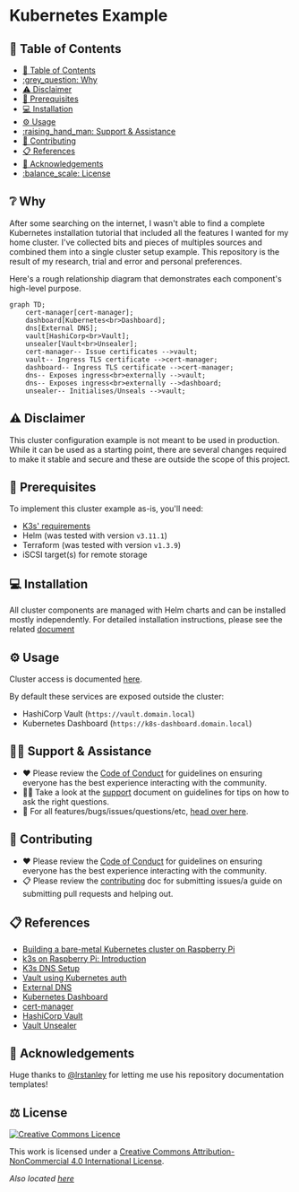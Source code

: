# Kubernetes Example

## :link: Table of Contents

* [:link: Table of Contents](#link-table-of-contents)
* [:grey\_question: Why](#greyquestion-why)
* [:warning: Disclaimer](#warning-disclaimer)
* [:receipt: Prerequisites](#receipt-prerequisites)
* [:computer: Installation](#computer-installation)
* [:gear: Usage](#gear-usage)
* [:raising\_hand\_man: Support \& Assistance](#raisinghandman-support--assistance)
* [:handshake: Contributing](#handshake-contributing)
* [:clipboard: References](#clipboard-references)
* [:wave: Acknowledgements](#wave-acknowledgements)
* [:balance\_scale: License](#balancescale-license)

## :grey_question: Why

After some searching on the internet, I wasn't able to find a complete
Kubernetes installation tutorial that included all the features I wanted for my
home cluster. I've collected bits and pieces of multiples sources and combined
them into a single cluster setup example. This repository is the result of my
research, trial and error and personal preferences.

Here's a rough relationship diagram that demonstrates each component's
high-level purpose.

```mermaid
graph TD;
    cert-manager[cert-manager];
    dashboard[Kubernetes<br>Dashboard];
    dns[External DNS];
    vault[HashiCorp<br>Vault];
    unsealer[Vault<br>Unsealer];
    cert-manager-- Issue certificates -->vault;
    vault-- Ingress TLS certificate -->cert-manager;
    dashboard-- Ingress TLS certificate -->cert-manager;
    dns-- Exposes ingress<br>externally -->vault;
    dns-- Exposes ingress<br>externally -->dashboard;
    unsealer-- Initialises/Unseals -->vault;
```

## :warning: Disclaimer

This cluster configuration example is not meant to be used in production. While
it can be used as a starting point, there are several changes required to make
it stable and secure and these are outside the scope of this project.

## :receipt: Prerequisites

To implement this cluster example as-is, you'll need:

* [K3s' requirements](https://docs.k3s.io/installation/requirements)
* Helm (was tested with version `v3.11.1`)
* Terraform (was tested with version `v1.3.9`)
* iSCSI target(s) for remote storage

## :computer: Installation

All cluster components are managed with Helm charts and can be installed mostly
independently. For detailed installation instructions, please see the related
[document](./Installation.md)

## :gear: Usage

Cluster access is documented [here](https://docs.k3s.io/cluster-access).

By default these services are exposed outside the cluster:

* HashiCorp Vault (`https://vault.domain.local`)
* Kubernetes Dashboard (`https://k8s-dashboard.domain.local`)

## :raising_hand_man: Support & Assistance

* :heart: Please review the [Code of Conduct](.github/CODE_OF_CONDUCT.md) for
     guidelines on ensuring everyone has the best experience interacting with
     the community.
* :raising_hand_man: Take a look at the [support](.github/SUPPORT.md) document
     on guidelines for tips on how to ask the right questions.
* :lady_beetle: For all features/bugs/issues/questions/etc, [head over
  here](https://github.com/Bibz87/kubernetes-example/issues/new/choose).

## :handshake: Contributing

* :heart: Please review the [Code of Conduct](.github/CODE_OF_CONDUCT.md) for
     guidelines on ensuring everyone has the best experience interacting with
    the community.
* :clipboard: Please review the [contributing](.github/CONTRIBUTING.md) doc for
     submitting issues/a guide on submitting pull requests and helping out.

## :clipboard: References

* [Building a bare-metal Kubernetes cluster on Raspberry
  Pi](https://anthonynsimon.com/blog/kubernetes-cluster-raspberry-pi/)
* [k3s on Raspberry Pi:
  Introduction](https://blog.differentpla.net/blog/2020/02/06/k3s-raspi-intro/)
* [K3s DNS Setup](https://trenta3.gitlab.io/note:k3s-dns-setup/)
* [Vault using Kubernetes
  auth](https://ddymko.medium.com/vault-using-kubernetes-auth-c67cfcdc8d6e)
* [External DNS](https://trenta3.gitlab.io/note:k3s-dns-setup)
* [Kubernetes
  Dashboard](https://kubernetes.io/docs/tasks/access-application-cluster/web-ui-dashboard)
* [cert-manager](https://cert-manager.io)
* [HashiCorp Vault](https://www.vaultproject.io/)
* [Vault Unsealer](https://github.com/pyToshka/vault-autounseal)

## :wave: Acknowledgements

Huge thanks to [@lrstanley](https://github.com/lrstanley) for letting me use his repository documentation
templates!

## :balance_scale: License

[![Creative Commons
Licence](https://i.creativecommons.org/l/by-nc/4.0/88x31.png)](http://creativecommons.org/licenses/by-nc/4.0/)

This work is licensed under a [Creative Commons Attribution-NonCommercial 4.0
International License](http://creativecommons.org/licenses/by-nc/4.0/).

_Also located [here](LICENSE)_
